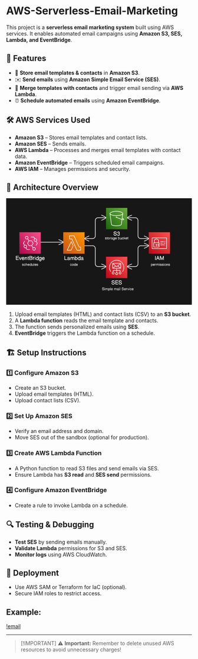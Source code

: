 # AWS-Serverless-Email-Marketing

This project is a **serverless email marketing system** built using AWS services. It enables automated email campaigns using **Amazon S3, SES, Lambda, and EventBridge**.

## 🚀 Features

- 📂 **Store email templates & contacts** in **Amazon S3**.
- ✉️ **Send emails** using **Amazon Simple Email Service (SES)**.
- 🔄 **Merge templates with contacts** and trigger email sending via **AWS Lambda**.
- ⏰ **Schedule automated emails** using **Amazon EventBridge**.

## 🛠️ AWS Services Used

- **Amazon S3** – Stores email templates and contact lists.
- **Amazon SES** – Sends emails.
- **AWS Lambda** – Processes and merges email templates with contact data.
- **Amazon EventBridge** – Triggers scheduled email campaigns.
- **AWS IAM** – Manages permissions and security.

## 📌 Architecture Overview

![AWS Architecture](assets/cloud-architecture.png)

1. Upload email templates (HTML) and contact lists (CSV) to an **S3 bucket**.
2. A **Lambda function** reads the email template and contacts.
3. The function sends personalized emails using **SES**.
4. **EventBridge** triggers the Lambda function on a schedule.

## 🏗️ Setup Instructions

### 1️⃣ Configure Amazon S3
- Create an S3 bucket.
- Upload email templates (HTML).
- Upload contact lists (CSV).

### 2️⃣ Set Up Amazon SES
- Verify an email address and domain.
- Move SES out of the sandbox (optional for production).

### 3️⃣ Create AWS Lambda Function
- A Python function to read S3 files and send emails via SES.
- Ensure Lambda has **S3 read** and **SES send** permissions.

### 4️⃣ Configure Amazon EventBridge
- Create a rule to invoke Lambda on a schedule.

## 🔍 Testing & Debugging
- **Test SES** by sending emails manually.
- **Validate Lambda** permissions for S3 and SES.
- **Monitor logs** using AWS CloudWatch.

## 🚀 Deployment
- Use AWS SAM or Terraform for IaC (optional).
- Secure IAM roles to restrict access.

## Example: 

[!email](assets/email.png)

---

> [!IMPORTANT]  ⚠️ **Important:** Remember to delete unused AWS resources to avoid unnecessary charges!

